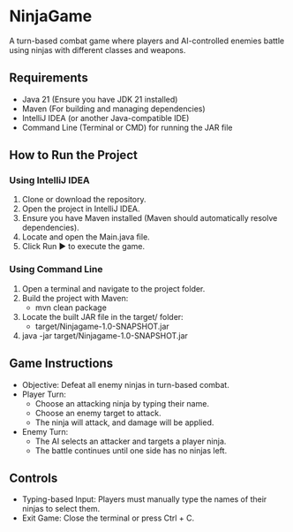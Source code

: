# NinjaGame
A turn-based combat game where players and AI-controlled enemies battle using ninjas with different classes and weapons.

## Requirements
* Java 21 (Ensure you have JDK 21 installed)
* Maven (For building and managing dependencies)
* IntelliJ IDEA (or another Java-compatible IDE)
* Command Line (Terminal or CMD) for running the JAR file
## How to Run the Project
### Using IntelliJ IDEA
1. Clone or download the repository.
2. Open the project in IntelliJ IDEA.
3. Ensure you have Maven installed (Maven should automatically resolve dependencies).
4. Locate and open the Main.java file.
5. Click Run ▶ to execute the game.
### Using Command Line
1. Open a terminal and navigate to the project folder.
2. Build the project with Maven:
   * mvn clean package
3. Locate the built JAR file in the target/ folder:
   * target/Ninjagame-1.0-SNAPSHOT.jar
4. java -jar target/Ninjagame-1.0-SNAPSHOT.jar

## Game Instructions
* Objective: Defeat all enemy ninjas in turn-based combat.
* Player Turn:
  * Choose an attacking ninja by typing their name.
  * Choose an enemy target to attack.
  * The ninja will attack, and damage will be applied.
* Enemy Turn:
  * The AI selects an attacker and targets a player ninja.
  * The battle continues until one side has no ninjas left.
 
## Controls
* Typing-based Input: Players must manually type the names of their ninjas to select them.
* Exit Game: Close the terminal or press Ctrl + C.
